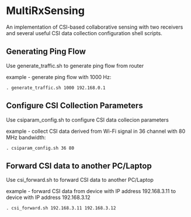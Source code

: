 # MultiRxSensing
An implementation of CSI-based collaborative sensing with two receivers and several useful CSI data collection configuration shell scripts.

## Generating Ping Flow
Use generate_traffic.sh to generate ping flow from router

example - generate ping flow with 1000 Hz:
```
. generate_traffic.sh 1000 192.168.0.1
```

## Configure CSI Collection Parameters
Use csiparam_config.sh to configure CSI data collecion parameters

example - collect CSI data derived from Wi-Fi signal in 36 channel with 80 MHz bandwidth:
```
. csiparam_config.sh 36 80 
```

## Forward CSI data to another PC/Laptop
Use csi_forward.sh to forward CSI data to another PC/Laptop

example - forward CSI data from device with IP address 192.168.3.11 to device with IP address 192.168.3.12
```
. csi_forward.sh 192.168.3.11 192.168.3.12
```

